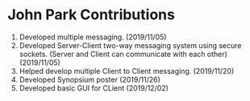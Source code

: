 # John Park Contributions
1. Developed multiple messaging. (2019/11/05)
2. Developed Server-Client two-way messaging system using secure sockets. (Server and Client can communicate with each other) (2019/11/05)
3. Helped develop multiple Client to Client messaging. (2019/11/20)
4. Developed Synopsium poster (2019/11/26)
5. Developed basic GUI for CLient (2019/12/02)

